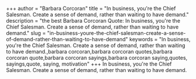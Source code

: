 +++
author = "Barbara Corcoran"
title = "In business, you're the Chief Salesman. Create a sense of demand, rather than waiting to have demand."
description = "the best Barbara Corcoran Quote: In business, you're the Chief Salesman. Create a sense of demand, rather than waiting to have demand."
slug = "in-business-youre-the-chief-salesman-create-a-sense-of-demand-rather-than-waiting-to-have-demand"
keywords = "In business, you're the Chief Salesman. Create a sense of demand, rather than waiting to have demand.,barbara corcoran,barbara corcoran quotes,barbara corcoran quote,barbara corcoran sayings,barbara corcoran saying,quotes, sayings,quote, saying, motivation"
+++
In business, you're the Chief Salesman. Create a sense of demand, rather than waiting to have demand.
